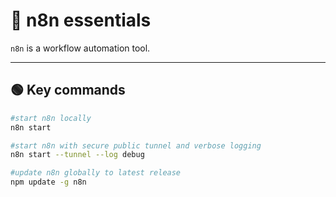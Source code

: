 # 🚀 n8n essentials

`n8n` is a  workflow automation tool.

---

## 🟢 Key commands

```bash
#start n8n locally
n8n start

#start n8n with secure public tunnel and verbose logging
n8n start --tunnel --log debug

#update n8n globally to latest release
npm update -g n8n
```

